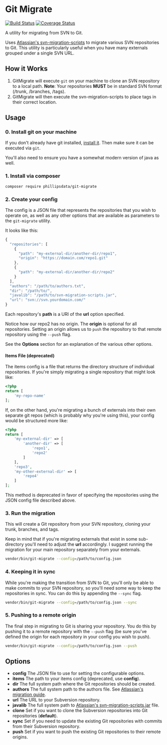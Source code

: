 # Git Migrate

[![Build Status](https://travis-ci.org/phillipsdata/git-migrate.svg)](https://travis-ci.org/phillipsdata/git-migrate) [![Coverage Status](https://coveralls.io/repos/phillipsdata/git-migrate/badge.svg?branch=master&service=github)](https://coveralls.io/github/phillipsdata/git-migrate?branch=master)

A utility for migrating from SVN to Git.

Uses [Atlassian's svn-migration-scripts](https://bitbucket.org/atlassian/svn-migration-scripts/downloads)
to migrate various SVN repositories to Git. This utility is particularly useful
when you have many externals grouped under a single SVN URL.

## How it Works

1. GitMigrate will execute `git` on your machine to clone an SVN repository to a local path.
**Note**: Your repositories **MUST** be in standard SVN format (/trunk, /branches, /tags).
2. GitMigrate will then execute the svn-migration-scripts to place tags in their correct location.


## Usage

### 0. Install git on your machine

If you don't already have git installed, [install it](https://git-scm.com/book/en/v2/Getting-Started-Installing-Git).
Then make sure it can be executed via `git`.

You'll also need to ensure you have a somewhat modern version of java as well.

### 1. Install via composer

```sh
composer require phillipsdata/git-migrate
```

### 2. Create your config

The config is a JSON file that represents the repositories that you wish to operate on,
as well as any other options that are available as parameters to the `git-migrate` utility.

It looks like this:

```js
{
  "repositories": [
    {
      "path": "my-external-dir/another-dir/repo1",
      "origin": "https://domain.com/repo1.git"
    },
    {
      "path": "my-external-dir/another-dir/repo2"
    }
  ],
  "authors": "/path/to/authors.txt",
  "dir": "/path/to/",
  "javalib": "/path/to/svn-migration-scripts.jar",
  "url": "svn://svn.yourdomain.com/"
}
```

Each repository's **path** is a URI of the **url** option specified.

Notice how our repo2 has no origin. The **origin** is optional for all repositories.
Setting an origin allows us to `push` the repository to that remote repository using the `--push` flag.

See the **Options** section for an explanation of the various other options.


#### Items File (deprecated)

The items config is a file that returns the directory structure of individual repositories.
If you're simply migrating a single repository that might look like:

```php
<?php
return [
    'my-repo-name'
];

```

If, on the other hand, you're migrating a bunch of externals into their own
separate git repos (which is probably why you're using this), your config would be structured more like:

```php
<?php
return [
    'my-external-dir' => [
        'another-dir' => [
            'repo1',
            'repo2'
        ]
    ],
    'repo3',
    'my-other-external-dir' => [
        'repo4'
    ]
];

```

This method is deprecated in favor of specifying the repositories using the JSON
config file described above.

### 3. Run the migration

This will create a Git repository from your SVN repository, cloning your trunk,
branches, and tags.

Keep in mind that if you're migrating externals that exist in some sub-directory
you'll need to adjust the **url** accordingly. I suggest running the migration
for your main repository separately from your externals.

```sh
vendor/bin/git-migrate --config=/path/to/config.json
```

### 4. Keeping it in sync

While you're making the transition from SVN to Git, you'll only be able to make
commits to your SVN repository, so you'll need some way to keep the repositories
in sync. You can do this by appending the `--sync` flag.

```sh
vendor/bin/git-migrate --config=/path/to/config.json --sync
```

### 5. Pushing to a remote origin

The final step in migrating to Git is sharing your repository. You do this by
pushing it to a remote repository with the `--push` flag (be sure you've defined
the origin for each repository in your config you wish to push).

```sh
vendor/bin/git-migrate --config=/path/to/config.json --push
```

## Options

- **config** The JSON file to use for setting the configurable options.
- **items** The path to your items config (deprecated, use **config**).
- **dir** The full system path where the Git repositories should be created.
- **authors** The full system path to the authors file. See [Atlassian's migration guide](https://www.atlassian.com/git/tutorials/migrating-prepare).
- **url** The URL to your Subversion repository.
- **javalib** The full system path to [Atlassian's svn-migration-scripts.jar](https://bitbucket.org/atlassian/svn-migration-scripts/downloads) file.
- **clone** Set if you want to clone the Subversion repositories into Git repositories (**default**).
- **sync** Set if you need to update the existing Git repositories with commits from their Subversion repository.
- **push** Set if you want to push the existing Git repositories to their remote origins.
